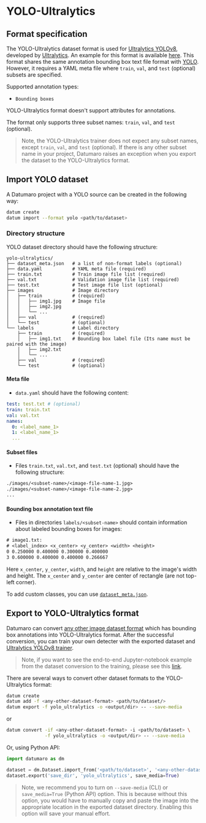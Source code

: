 YOLO-Ultralytics
================

## Format specification

The YOLO-Ultralytics dataset format is used for [Ultralytics YOLOv8](https://github.com/ultralytics/ultralytics), developed by [Ultralytics](https://ultralytics.com/). An example for this format is available [here](https://github.com/ultralytics/ultralytics/blob/main/ultralytics/datasets/coco.yaml). This format shares the same annotation bounding box text file format with [YOLO](./yolo.md#bounding-box-annotation-text-file). However, it requires a YAML meta file where `train`, `val`, and `test` (optional) subsets are specified.

Supported annotation types:
- `Bounding boxes`

YOLO-Ultralytics format doesn't support attributes for annotations.

The format only supports three subset names: `train`, `val`, and `test` (optional).

> Note, the YOLO-Ultralytics trainer does not expect any subset names,
  except `train`, `val`, and `test` (optional). If there is any other subset name in your project,
  Datumaro raises an exception when you export the dataset to the YOLO-Ultralytics format.

## Import YOLO dataset

A Datumaro project with a YOLO source can be created in the following way:

```bash
datum create
datum import --format yolo <path/to/dataset>
```

### Directory structure

YOLO dataset directory should have the following structure:

<!--lint disable fenced-code-flag-->
```
yolo-ultralytics/
├── dataset_meta.json   # a list of non-format labels (optional)
├── data.yaml           # YAML meta file (required)
├── train.txt           # Train image file list (required)
├── val.txt             # Validation image file list (required)
├── test.txt            # Test image file list (optional)
├── images              # Image directory
│   ├── train           # (required)
│   │   ├── img1.jpg    # Image file
│   │   ├── img2.jpg
│   │   └── ...
│   ├── val             # (required)
│   └── test            # (optional)
└── labels              # Label directory
    ├── train           # (required)
    │   ├── img1.txt    # Bounding box label file (Its name must be paired with the image)
    │   ├── img2.txt
    │   └── ...
    ├── val             # (required)
    └── test            # (optional)
```

#### Meta file

- `data.yaml` should have the following content:
```yaml
test: test.txt # (optional)
train: train.txt
val: val.txt
names:
  0: <label_name_1>
  1: <label_name_1>
  ...
```

#### Subset files

- Files `train.txt`, `val.txt`, and `test.txt` (optional) should have the following structure:
```txt
./images/<subset-name>/<image-file-name-1.jpg>
./images/<subset-name>/<image-file-name-2.jpg>
...
```

#### Bounding box annotation text file

- Files in directories `labels/<subset-name>` should contain information about labeled bounding boxes
for images:
```txt
# image1.txt:
# <label_index> <x_center> <y_center> <width> <height>
0 0.250000 0.400000 0.300000 0.400000
3 0.600000 0.400000 0.400000 0.266667
```
Here `x_center`, `y_center`, `width`, and `height` are relative to the image's
width and height. The `x_center` and `y_center` are center of rectangle
(are not top-left corner).

To add custom classes, you can use [`dataset_meta.json`](/docs/user-manual/supported_formats/#dataset-meta-file).

## Export to YOLO-Ultralytics format

Datumaro can convert [any other image dataset format](/docs/user-manual/supported_formats/) which has bounding box annotations into YOLO-Ultralytics format.
After the successful conversion, you can train your own detecter with the exported dataset and  [Ultralytics YOLOv8 trainer](https://github.com/ultralytics/ultralytics).

> Note, if you want to see the end-to-end Jupyter-notebook example from the dataset conversion to the training, please see this [link](https://github.com/openvinotoolkit/datumaro/blob/develop/notebooks/08_e2e_example_yolo_ultralytics_trainer.ipynb).

There are several ways to convert other dataset formats to the YOLO-Ultralytics format:

```bash
datum create
datum add -f <any-other-dataset-format> <path/to/dataset/>
datum export -f yolo_ultralytics -o <output/dir> -- --save-media
```
or
```bash
datum convert -if <any-other-dataset-format> -i <path/to/dataset> \
              -f yolo_ultralytics -o <output/dir> -- --save-media
```

Or, using Python API:

```python
import datumaro as dm

dataset = dm.Dataset.import_from('<path/to/dataset>', '<any-other-dataset-format>')
dataset.export('save_dir', 'yolo_ultralytics', save_media=True)
```

> Note, we recommend you to turn on `--save-media` (CLI) or `save_media=True` (Python API) option. This is because without this option, you would have to manually copy and paste the image into the appropriate location in the exported dataset directory. Enabling this option will save your manual effort.
